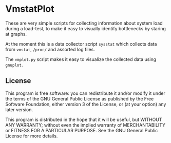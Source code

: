VmstatPlot
==========

These are very simple scripts for collecting information about system
load during a load-test, to make it easy to visually identify
bottlenecks by staring at graphs.

At the moment this is a data collector script `sysstat` which collects
data from `vmstat`, `/proc/` and assorted log files.

The `vmplot.py` script makes it easy to visualize the collected data
using `gnuplot`.


## License

This program is free software: you can redistribute it and/or modify
it under the terms of the GNU General Public License as published by
the Free Software Foundation, either version 3 of the License, or
(at your option) any later version.

This program is distributed in the hope that it will be useful,
but WITHOUT ANY WARRANTY; without even the implied warranty of
MERCHANTABILITY or FITNESS FOR A PARTICULAR PURPOSE.  See the
GNU General Public License for more details.

